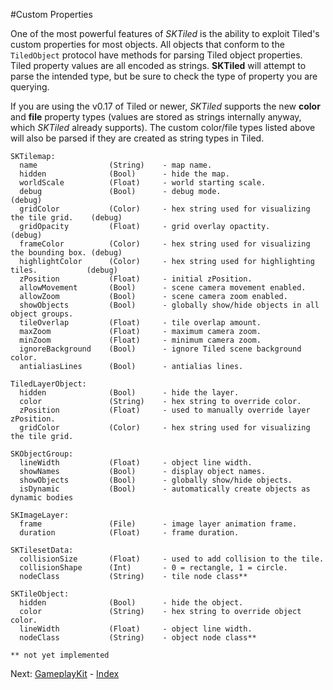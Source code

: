 #Custom Properties

One of the most powerful features of *SKTiled* is the ability to exploit Tiled's custom properties for most objects. 
All objects that conform to the `TiledObject` protocol have methods for parsing Tiled object properties. Tiled property values are all encoded as strings. **SKTiled** will attempt to parse the intended type, but be sure to check the type of property you are querying.

If you are using the v0.17 of Tiled or newer, *SKTiled* supports the new **color** and **file** property types (values are stored as strings internally anyway, which *SKTiled* already supports). The custom color/file types listed above will also be parsed if they are created as string types in Tiled.


    SKTilemap:
      name                (String)    - map name.
      hidden              (Bool)      - hide the map.
      worldScale          (Float)     - world starting scale.
      debug               (Bool)      - debug mode.                                       (debug)      
      gridColor           (Color)     - hex string used for visualizing the tile grid.    (debug)
      gridOpacity         (Float)     - grid overlay opactity.                            (debug)    
      frameColor          (Color)     - hex string used for visualizing the bounding box. (debug)
      highlightColor      (Color)     - hex string used for highlighting tiles.           (debug)
      zPosition           (Float)     - initial zPosition.
      allowMovement       (Bool)      - scene camera movement enabled.
      allowZoom           (Bool)      - scene camera zoom enabled.
      showObjects         (Bool)      - globally show/hide objects in all object groups.
      tileOverlap         (Float)     - tile overlap amount.
      maxZoom             (Float)     - maximum camera zoom.
      minZoom             (Float)     - minimum camera zoom.
      ignoreBackground    (Bool)      - ignore Tiled scene background color.
      antialiasLines      (Bool)      - antialias lines.

    TiledLayerObject:
      hidden              (Bool)      - hide the layer.
      color               (String)    - hex string to override color.
      zPosition           (Float)     - used to manually override layer zPosition.
      gridColor           (Color)     - hex string used for visualizing the tile grid.

    SKObjectGroup:
      lineWidth           (Float)     - object line width.
      showNames           (Bool)      - display object names.
      showObjects         (Bool)      - globally show/hide objects.
      isDynamic           (Bool)      - automatically create objects as dynamic bodies

    SKImageLayer:
      frame               (File)      - image layer animation frame.
      duration            (Float)     - frame duration.

    SKTilesetData:
      collisionSize       (Float)     - used to add collision to the tile.
      collisionShape      (Int)       - 0 = rectangle, 1 = circle.
      nodeClass           (String)    - tile node class**

    SKTileObject:
      hidden              (Bool)      - hide the object.
      color               (String)    - hex string to override object color.
      lineWidth           (Float)     - object line width.
      nodeClass           (String)    - object node class**

    ** not yet implemented


 Next: [GameplayKit](gameplaykit.html) - [Index](Tutorial.html)

